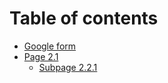 # Table of contents

* [Google form](README.md)
* [Page 2.1](page-2.1/README.md)
  * [Subpage 2.2.1](page-2.1/subpage-2.2.1.md)
